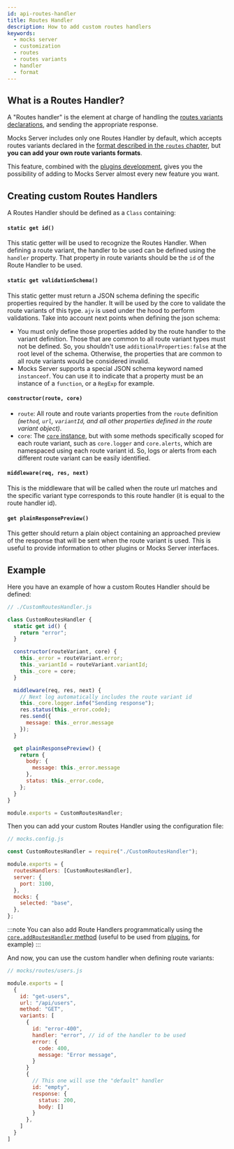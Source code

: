 ```yaml
---
id: api-routes-handler
title: Routes Handler
description: How to add custom routes handlers
keywords:
  - mocks server
  - customization
  - routes
  - routes variants
  - handler
  - format
---
```


## What is a Routes Handler?

A "Routes handler" is the element at charge of handling the [routes variants declarations](get-started-routes.md), and sending the appropriate response.

Mocks Server includes only one Routes Handler by default, which accepts routes variants declared in the [format described in the `routes` chapter](get-started-routes.md), but __you can add your own route variants formats__.

This feature, combined with the [plugins development](plugins-developing-plugins.md), gives you the possibility of adding to Mocks Server almost every new feature you want.

## Creating custom Routes Handlers

A Routes Handler should be defined as a `Class` containing:

#### `static get id()`

This static getter will be used to recognize the Routes Handler. When defining a route variant, the handler to be used can be defined using the `handler` property. That property in route variants should be the `id` of the Route Handler to be used.

#### `static get validationSchema()`

This static getter must return a JSON schema defining the specific properties required by the handler. It will be used by the core to validate the route variants of this type. `ajv` is used under the hood to perform validations. Take into account next points when defining the json schema:

* You must only define those properties added by the route handler to the variant definition. Those that are common to all route variant types must not be defined. So, you shouldn't use `additionalProperties:false` at the root level of the schema. Otherwise, the properties that are common to all route variants would be considered invalid.
* Mocks Server supports a special JSON schema keyword named `instanceof`. You can use it to indicate that a property must be an instance of a `function`, or a `RegExp` for example.

#### `constructor(route, core)`

* `route`: All route and route variants properties from the `route` definition _(`method`, `url`, `variantId`, and all other properties defined in the route variant object)_.
* `core`: The [`core` instance](api-mocks-server-api.md), but with some methods specifically scoped for each route variant, such as `core.logger` and `core.alerts`, which are namespaced using each route variant id. So, logs or alerts from each different route variant can be easily identified.

#### `middleware(req, res, next)`

This is the middleware that will be called when the route url matches and the specific variant type corresponds to this route handler (it is equal to the route handler id).

#### `get plainResponsePreview()`

This getter should return a plain object containing an approached preview of the response that will be sent when the route variant is used. This is useful to provide information to other plugins or Mocks Server interfaces.

## Example

Here you have an example of how a custom Routes Handler should be defined:

```javascript
// ./CustomRoutesHandler.js

class CustomRoutesHandler {
  static get id() {
    return "error";
  }

  constructor(routeVariant, core) {
    this._error = routeVariant.error;
    this._variantId = routeVariant.variantId;
    this._core = core;
  }

  middleware(req, res, next) {
    // Next log automatically includes the route variant id
    this._core.logger.info("Sending response");
    res.status(this._error.code);
    res.send({
      message: this._error.message
    });
  }

  get plainResponsePreview() {
    return {
      body: {
        message: this._error.message
      },
      status: this._error.code,
    };
  }
}

module.exports = CustomRoutesHandler;
```

Then you can add your custom Routes Handler using the configuration file:

```javascript
// mocks.config.js

const CustomRoutesHandler = require("./CustomRoutesHandler");

module.exports = {
  routesHandlers: [CustomRoutesHandler],
  server: {
    port: 3100,
  },
  mocks: {
    selected: "base",
  },
};
```

:::note
You can also add Route Handlers programmatically using the [`core.addRoutesHandler` method](api-mocks-server-api.md) (useful to be used from [plugins](plugins-developing-plugins.md), for example)
:::

And now, you can use the custom handler when defining route variants:

```js
// mocks/routes/users.js

module.exports = [
  {
    id: "get-users",
    url: "/api/users",
    method: "GET",
    variants: [
      {
        id: "error-400",
        handler: "error", // id of the handler to be used
        error: {
          code: 400,
          message: "Error message",
        }
      }
      {
        // This one will use the "default" handler
        id: "empty",
        response: {
          status: 200,
          body: []
        }
      },
    ]
  }
]
```
